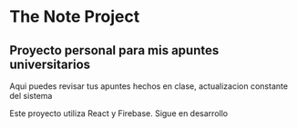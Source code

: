 # The Note Project

## Proyecto personal para mis apuntes universitarios

Aqui puedes revisar tus apuntes hechos en clase, actualizacion constante del sistema


Este proyecto utiliza React y Firebase. Sigue en desarrollo
